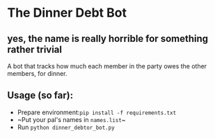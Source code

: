 # The Dinner Debt Bot
yes, the name is really horrible for something rather trivial
---
A bot that tracks how much each member in the party owes the other members, for dinner.

## Usage (so far):
* Prepare environment:`pip install -f requirements.txt`
* ~Put your pal's names in `names.list`~
* Run `python dinner_debtor_bot.py`
